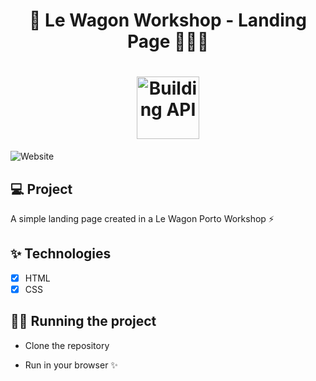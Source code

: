 <h1 align="center">
  🚎 Le Wagon Workshop - Landing Page 👨🏻‍💻
</h1>
<h1 align="center">
 <img alt="Building API" height="100" title="" src="https://pbs.twimg.com/profile_images/1534837428883755009/OgroMZV9_400x400.jpg" />
</h1>

![Website](https://media.giphy.com/media/OvIs5YED3zPPnnxGM7/giphy.gif)

## 💻 Project

A simple landing page created in a Le Wagon Porto Workshop ⚡️

## ✨ Technologies

- [x] HTML
- [x] CSS

## 🏃‍♂️ Running the project

- Clone the repository

- Run in your browser ✨
